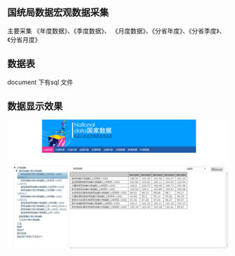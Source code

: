## 国统局数据宏观数据采集

主要采集  《年度数据》、《季度数据》、 《月度数据》、《分省年度》、《分省季度》、《分省月度》
 
## 数据表

document  下有sql 文件

## 数据显示效果

![效果一](show.png)
